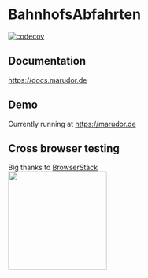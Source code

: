 # BahnhofsAbfahrten
[![codecov](https://codecov.io/gh/marudor/BahnhofsAbfahrten/branch/master/graph/badge.svg)](https://codecov.io/gh/marudor/BahnhofsAbfahrten)

## Documentation
https://docs.marudor.de

## Demo
Currently running at https://marudor.de

## Cross browser testing
Big thanks to [BrowserStack](https://browserstack.com)  
<a href="https://browserstack.com"><img width=200 src="https://raw.githubusercontent.com/marudor/BahnhofsAbfahrten/master/src/client/Abfahrten/Components/BrowserstackThanks/Browserstack-logo.svg?sanitize=true"></a>

